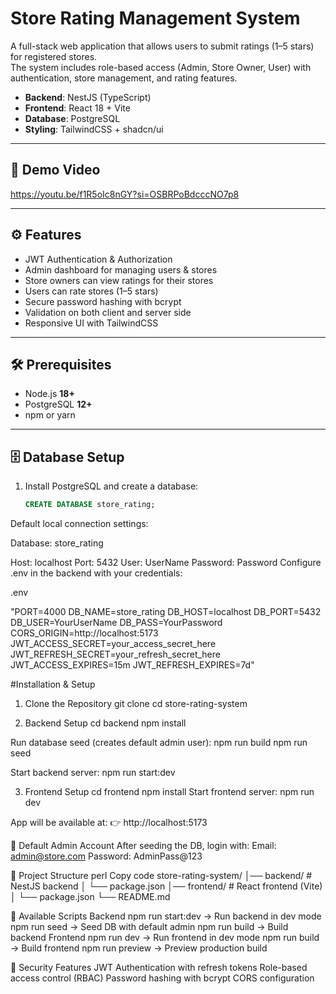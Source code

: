 # Store Rating Management System

A full-stack web application that allows users to submit ratings (1–5 stars) for registered stores.  
The system includes role-based access (Admin, Store Owner, User) with authentication, store management, and rating features.  

- **Backend**: NestJS (TypeScript)  
- **Frontend**: React 18 + Vite  
- **Database**: PostgreSQL  
- **Styling**: TailwindCSS + shadcn/ui  

---

## 🎥 Demo Video  
https://youtu.be/f1R5oIc8nGY?si=OSBRPoBdcccNO7p8

---

## ⚙️ Features
- JWT Authentication & Authorization  
- Admin dashboard for managing users & stores  
- Store owners can view ratings for their stores  
- Users can rate stores (1–5 stars)  
- Secure password hashing with bcrypt  
- Validation on both client and server side  
- Responsive UI with TailwindCSS  

---

## 🛠️ Prerequisites
- Node.js **18+**  
- PostgreSQL **12+**  
- npm or yarn  

---

## 🗄️ Database Setup
1. Install PostgreSQL and create a database:
   ```sql
   CREATE DATABASE store_rating;
Default local connection settings:

Database: store_rating

Host: localhost
Port: 5432
User: UserName
Password: Password
Configure .env in the backend with your credentials:

.env

"PORT=4000
DB_NAME=store_rating
DB_HOST=localhost
DB_PORT=5432
DB_USER=YourUserName
DB_PASS=YourPassword
CORS_ORIGIN=http://localhost:5173
JWT_ACCESS_SECRET=your_access_secret_here
JWT_REFRESH_SECRET=your_refresh_secret_here
JWT_ACCESS_EXPIRES=15m
JWT_REFRESH_EXPIRES=7d"


#Installation & Setup
1. Clone the Repository
git clone <repository-url>
cd store-rating-system

2. Backend Setup
cd backend
npm install

Run database seed (creates default admin user):
npm run build
npm run seed

Start backend server:
npm run start:dev

3. Frontend Setup
cd frontend
npm install
Start frontend server:
npm run dev

App will be available at:
👉 http://localhost:5173

🔑 Default Admin Account
After seeding the DB, login with:
Email: admin@store.com
Password: AdminPass@123

📂 Project Structure
perl
Copy code
store-rating-system/
│── backend/         # NestJS backend
│   └── package.json
│── frontend/        # React frontend (Vite)
│   └── package.json
└── README.md

📜 Available Scripts
Backend
npm run start:dev → Run backend in dev mode
npm run seed → Seed DB with default admin
npm run build → Build backend
Frontend
npm run dev → Run frontend in dev mode
npm run build → Build frontend
npm run preview → Preview production build

🔐 Security Features
JWT Authentication with refresh tokens
Role-based access control (RBAC)
Password hashing with bcrypt
CORS configuration
